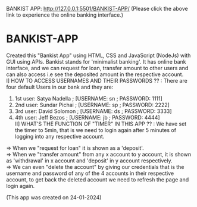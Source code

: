 BANKIST APP: http://127.0.0.1:5501/BANKIST-APP/
(Please click the above link to experience the online banking interface.)
# BANKIST-APP
Created this "Bankist App" using HTML, CSS and JavaScript (NodeJs) with GUI using APIs. Bankist stands for 'minimalist banking'. It has online bank interface, and we can request for loan, transfer amount to other users and can also access i.e see the deposited amount in the respective account.                                                                                                                        
I]
HOW TO ACCESS USERNAMES AND THEIR PASSWORDS ?? : There are four default Users in our bank and they are:
1) 1st user: Satya Nadella  ;  [USERNAME: sn ; PASSWORD: 1111]
2) 2nd user: Sundar Pichai  ;  [USERNAME: sp ; PASSWORD: 2222]
3) 3rd user: David Solomon  ;  [USERNAME: ds ; PASSWORD: 3333]
4) 4th user: Jeff Bezos     ;  [USERNAME: jb ; PASSWORD: 4444]
<br> II] 
WHAT'S THE FUNCTION OF "TIMER" IN THIS APP ?? : We have set the timer to 5min, that is we need to login again after 5 minutes of logging into any respective account. 

=> When we "request for loan" it is shown as a 'deposit'. \
=> When we "transfer amount" from any x account to y account, it is shown as 'withdrawal' in x account and 'deposit' in y account respectively. \
=> We can even "delete the account" by giving our credentials that is the username and password of any of the 4 accounts in their respective account, to get back the deleted account we need to refresh the page and login again. 

(This app was created on 24-01-2024)
